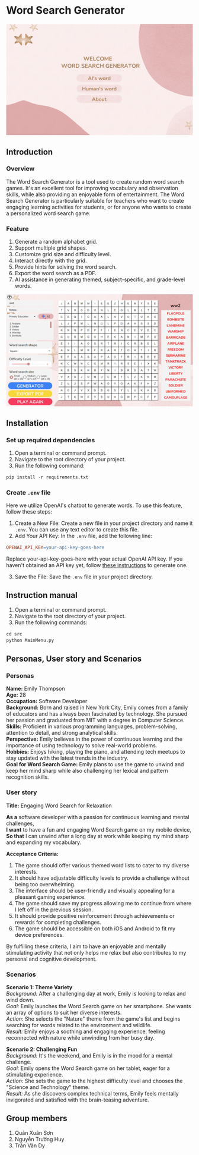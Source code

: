 # Word Search Generator

![Image description](/image/image1.png "Image title")

## Introduction
### Overview
The Word Search Generator is a tool used to create random word search games. It's an excellent tool for improving vocabulary and observation skills, while also providing an enjoyable form of entertainment. The Word Search Generator is particularly suitable for teachers who want to create engaging learning activities for students, or for anyone who wants to create a personalized word search game.
### Feature
1. Generate a random alphabet grid.
2. Support multiple grid shapes.
3. Customize grid size and difficulty level.
4. Interact directly with the grid.
5. Provide hints for solving the word search.
6. Export the word search as a PDF.
7. AI assistance in generating themed, subject-specific, and grade-level words.

![Image description](image/image2.png "Image title")

## Installation
### Set up required dependencies
1. Open a terminal or command prompt.
2. Navigate to the root directory of your project.
3. Run the following command:

```python 
pip install -r requirements.txt
```

### Create `.env` file
Here we utilize OpenAI's chatbot to generate words. To use this feature, follow these steps:
1. Create a New File: Create a new file in your project directory and name it `.env`. You can use any text editor to create this file.
2. Add Your API Key: In the `.env` file, add the following line:
```makefile
OPENAI_API_KEY=your-api-key-goes-here
```
Replace your-api-key-goes-here with your actual OpenAI API key. If you haven't obtained an API key yet, follow [these instructions](https://platform.openai.com/docs/quickstart/account-setup) to generate one.

3. Save the File: Save the `.env` file in your project directory.

## Instruction manual
1. Open a terminal or command prompt.
2. Navigate to the root directory of your project.
3. Run the following commands:

```python 
cd src
python MainMenu.py
```

## Personas, User story and Scenarios

### Personas
**Name:** Emily Thompson  
**Age:** 28  
**Occupation:** Software Developer  
**Background:** Born and raised in New York City, Emily comes from a family of educators and has always been fascinated by technology. She pursued her passion and graduated from MIT with a degree in Computer Science.  
**Skills:** Proficient in various programming languages, problem-solving, attention to detail, and strong analytical skills.  
**Perspective:** Emily believes in the power of continuous learning and the importance of using technology to solve real-world problems.  
**Hobbies:** Enjoys hiking, playing the piano, and attending tech meetups to stay updated with the latest trends in the industry.  
**Goal for Word Search Game:** Emily plans to use the game to unwind and keep her mind sharp while also challenging her lexical and pattern recognition skills.

### User story
**Title:** Engaging Word Search for Relaxation  

**As a** software developer with a passion for continuous learning and mental challenges,  
**I want** to have a fun and engaging Word Search game on my mobile device,  
**So that** I can unwind after a long day at work while keeping my mind sharp and expanding my vocabulary.  

**Acceptance Criteria:**  
1. The game should offer various themed word lists to cater to my diverse interests.
2. It should have adjustable difficulty levels to provide a challenge without being too overwhelming.
3. The interface should be user-friendly and visually appealing for a pleasant gaming experience.
4. The game should save my progress allowing me to continue from where I left off in the previous session.
5. It should provide positive reinforcement through achievements or rewards for completing challenges.
6. The game should be accessible on both iOS and Android to fit my device preferences.

By fulfilling these criteria, I aim to have an enjoyable and mentally stimulating activity that not only helps me relax but also contributes to my personal and cognitive development.

### Scenarios
**Scenario 1: Theme Variety**  
*Background:* After a challenging day at work, Emily is looking to relax and wind down.  
*Goal:* Emily launches the Word Search game on her smartphone. She wants an array of options to suit her diverse interests.  
*Action:* She selects the "Nature" theme from the game's list and begins searching for words related to the environment and wildlife.  
*Result:* Emily enjoys a soothing and engaging experience, feeling reconnected with nature while unwinding from her busy day.

**Scenario 2: Challenging Fun**  
*Background:* It's the weekend, and Emily is in the mood for a mental challenge.  
*Goal:* Emily opens the Word Search game on her tablet, eager for a stimulating experience.  
*Action:* She sets the game to the highest difficulty level and chooses the "Science and Technology" theme.  
*Result:* As she discovers complex technical terms, Emily feels mentally invigorated and satisfied with the brain-teasing adventure.


## Group members
1. Quản Xuân Sơn
2. Nguyễn Trường Huy
3. Trần Văn Dy

